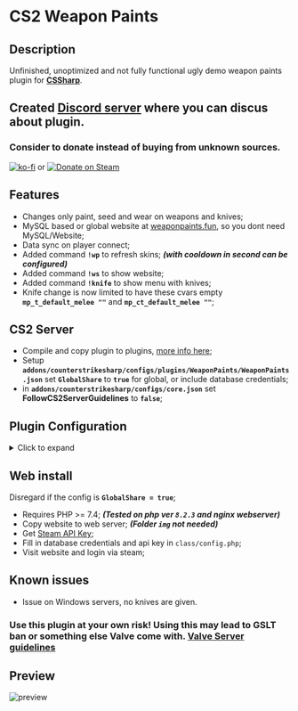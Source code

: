 # CS2 Weapon Paints

## Description
Unfinished, unoptimized and not fully functional ugly demo weapon paints plugin for **[CSSharp](https://docs.cssharp.dev/)**.

## Created [Discord server](https://discord.gg/d9CvaYPSFe) where you can discus about plugin.

### Consider to donate instead of buying from unknown sources.
[![ko-fi](https://ko-fi.com/img/githubbutton_sm.svg)](https://ko-fi.com/E1E2G0P2O) or [![Donate on Steam](https://github.com/Nereziel/cs2-WeaponPaints/assets/32937653/a0d53822-4ca7-4caf-83b4-e1a9b5f8c94e)](https://steamcommunity.com/tradeoffer/new/?partner=41515647&token=gW2W-nXE)

## Features
- Changes only paint, seed and wear on weapons and knives;
- MySQL based or global website at [weaponpaints.fun](https://weaponpaints.fun/), so you dont need MySQL/Website;
- Data sync on player connect;
- Added command **`!wp`** to refresh skins; ***(with cooldown in second can be configured)***
- Added command **`!ws`** to show website;
- Added command **`!knife`** to show menu with knives;
- Knife change is now limited to have these cvars empty **`mp_t_default_melee ""`** and **`mp_ct_default_melee ""`**;

## CS2 Server
- Compile and copy plugin to plugins, [more info here](https://docs.cssharp.dev/guides/hello-world-plugin/);
- Setup **`addons/counterstrikesharp/configs/plugins/WeaponPaints/WeaponPaints.json`** set **`GlobalShare`** to **`true`** for global, or include database credentials;
- in **`addons/counterstrikesharp/configs/core.json`** set **FollowCS2ServerGuidelines** to **`false`**;

## Plugin Configuration
<details>
  <summary>Click to expand</summary>
<code><pre>{
	"Version": 4, // Don't touch
	"DatabaseHost": "", // MySQL host (required if GlobalShare = false)
	"DatabasePort": 3306, // MySQL port (required if GlobalShare = false)
	"DatabaseUser": "", // MySQL username (required if GlobalShare = false)
	"DatabasePassword": "", // MySQL user password (required if GlobalShare = false)
	"DatabaseName": "", // MySQL database name (required if GlobalShare = false)
	"GlobalShare": false, // Enable or disable GlobalShare, plugin can work without mysql credentials but with shared website at weaponpaints.fun
	"CmdRefreshCooldownSeconds": 60, // Cooldown time in refreshing skins (!wp command)
	"Prefix": "[WeaponPaints]", // Prefix every chat message
	"Website": "example.com/skins", // Website used in WebsiteMessageCommand (!ws command)
"Messages": {
	"WebsiteMessageCommand": "Visit {WEBSITE} where you can change skins.", // Information about website where player can change skins (!ws command) Set to empty to disable
	"SynchronizeMessageCommand": "Type !wp to synchronize chosen skins.", // Information about skins refreshing (!ws command) Set to empty to disable
	"KnifeMessageCommand": "Type !knife to open knife menu.", // Information about knife menu (!ws command) Set to empty to disable
	"CooldownRefreshCommand": "You can\u0027t refresh weapon paints right now.", // Cooldown information (!wp command) Set to empty to disable
	"SuccessRefreshCommand": "Refreshing weapon paints.", // Information about refreshing skins (!wp command) Set to empty to disable
	"ChosenKnifeMenu": "You have chosen {KNIFE} as your knife.", // Information about choosen knife (!knife command) Set to empty to disable
	"ChosenSkinMenu": "You have chosen {SKIN} as your skin.", // Information about choosen skin (!skins command) Set to empty to disable
	"ChosenKnifeMenuKill": "To correctly apply skin for knife, you need to type !kill.", // Information about suicide after knife selection (!knife command) Set to empty to disable
	"KnifeMenuTitle": "Knife Menu.",  // Menu title (!knife menu)
	"WeaponMenuTitle": "Weapon Menu.", // Menu title (!skins menu)
	"SkinMenuTitle": "Select skin for {WEAPON}" // Menu title (!skins menu, after weapon select)
},
"Additional": {
	"SkinVisibilityFix": true, // Enable or disable fix for skin visibility
	"KnifeEnabled": true, // Enable or disable knife feature
	"SkinEnabled": true, // Enable or disable skin feature
	"CommandWpEnabled": true, // Enable or disable refreshing command
	"CommandKillEnabled": true, // Enable or disable kill command
	"CommandKnife": "knife", // Name of knife menu command, u can change to for e.g, knives
	"CommandSkin": "ws", // Name of skin information command, u can change to for e.g, skins
	"CommandSkinSelection": "skins", // Name of skins menu command, u can change to for e.g, weapons
	"CommandRefresh": "wp", // Name of skin refreshing command, u can change to for e.g, refreshskins
	"CommandKill": "kill", // Name of kill command, u can change to for e.g, suicide
	"GiveRandomKnife": false,  // Give random knife to players if they didn't choose
	"GiveRandomSkins": false  // Give random skins to players if they didn't choose
},

"ConfigVersion": 4  // Don't touch
}</pre></code>
</details>
    
## Web install
Disregard if the config is **`GlobalShare = true`**;
- Requires PHP >= 7.4; ***(Tested on php ver **`8.2.3`** and nginx webserver)***
- Copy website to web server; ***(Folder `img` not needed)***
- Get [Steam API Key](https://steamcommunity.com/dev/apikey);
- Fill in database credentials and api key in `class/config.php`;
- Visit website and login via steam;

## Known issues
- Issue on Windows servers, no knives are given.

### Use this plugin at your own risk! Using this may lead to GSLT ban or something else Valve come with. [Valve Server guidelines](https://blog.counter-strike.net/index.php/server_guidelines/)

## Preview
![preview](https://github.com/Nereziel/cs2-WeaponPaints/blob/main/website/preview.png?raw=true)
